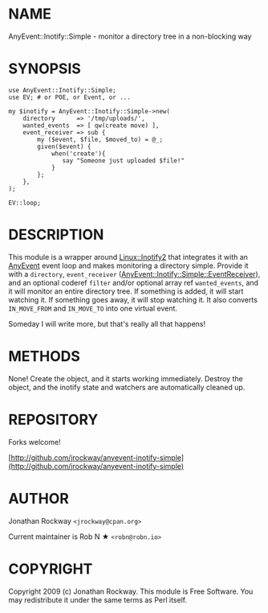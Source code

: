 # NAME

AnyEvent::Inotify::Simple - monitor a directory tree in a non-blocking way

# SYNOPSIS

    use AnyEvent::Inotify::Simple;
    use EV; # or POE, or Event, or ...

    my $inotify = AnyEvent::Inotify::Simple->new(
        directory      => '/tmp/uploads/',
        wanted_events  => [ qw(create move) ],
        event_receiver => sub {
            my ($event, $file, $moved_to) = @_;
            given($event) {
                when('create'){
                   say "Someone just uploaded $file!"
                }
            };
        },
    );

    EV::loop;

# DESCRIPTION

This module is a wrapper around [Linux::Inotify2](https://metacpan.org/pod/Linux%3A%3AInotify2) that integrates it
with an [AnyEvent](https://metacpan.org/pod/AnyEvent) event loop and makes monitoring a directory
simple.  Provide it with a `directory`, `event_receiver`
([AnyEvent::Inotify::Simple::EventReceiver](https://metacpan.org/pod/AnyEvent%3A%3AInotify%3A%3ASimple%3A%3AEventReceiver)), and an optional coderef
`filter` and/or optional array ref `wanted_events`, and it will
monitor an entire directory tree.  If something
is added, it will start watching it.  If something goes away, it will
stop watching it.  It also converts `IN_MOVE_FROM` and `IN_MOVE_TO`
into one virtual event.

Someday I will write more, but that's really all that happens!

# METHODS

None!  Create the object, and it starts working immediately.  Destroy
the object, and the inotify state and watchers are automatically
cleaned up.

# REPOSITORY

Forks welcome!

[http://github.com/jrockway/anyevent-inotify-simple](http://github.com/jrockway/anyevent-inotify-simple)

# AUTHOR

Jonathan Rockway `<jrockway@cpan.org>`

Current maintainer is Rob N ★ `<robn@robn.io>`

# COPYRIGHT

Copyright 2009 (c) Jonathan Rockway.  This module is Free Software.
You may redistribute it under the same terms as Perl itself.
